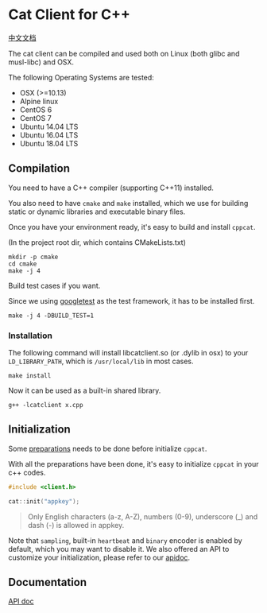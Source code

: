# Cat Client for C++

[中文文档](./docs/zh-CN.md)

The cat client can be compiled and used both on Linux (both glibc and musl-libc) and OSX.

The following Operating Systems are tested:

* OSX (>=10.13)
* Alpine linux
* CentOS 6
* CentOS 7
* Ubuntu 14.04 LTS
* Ubuntu 16.04 LTS
* Ubuntu 18.04 LTS

## Compilation

You need to have a C++ compiler (supporting C++11) installed.

You also need to have `cmake` and `make` installed, which we use for building static or dynamic libraries and executable binary files.

Once you have your environment ready, it's easy to build and install `cppcat`.

(In the project root dir, which contains CMakeLists.txt)

```
mkdir -p cmake
cd cmake
make -j 4
```

Build test cases if you want.

Since we using [googletest](https://github.com/google/googletest) as the test framework, it has to be installed first.

```
make -j 4 -DBUILD_TEST=1
```

### Installation

The following command will install libcatclient.so (or .dylib in osx) to your `LD_LIBRARY_PATH`, which is `/usr/local/lib` in most cases.

```
make install
```

Now it can be used as a built-in shared library.
```
g++ -lcatclient x.cpp
```

## Initialization

Some [preparations](../_/preparations.md) needs to be done before initialize `cppcat`.

With all the preparations have been done, it's easy to initialize `cppcat` in your c++ codes.

```cpp
#include <client.h>

cat::init("appkey");
```

> Only English characters (a-z, A-Z), numbers (0-9), underscore (\_) and dash (-) is allowed in appkey.

Note that `sampling`, built-in `heartbeat` and `binary` encoder is enabled by default, which you may want to disable it. We also offered an API to customize your initialization, please refer to our [apidoc](./docs/api.md).

## Documentation

[API doc](./docs/api.md)
